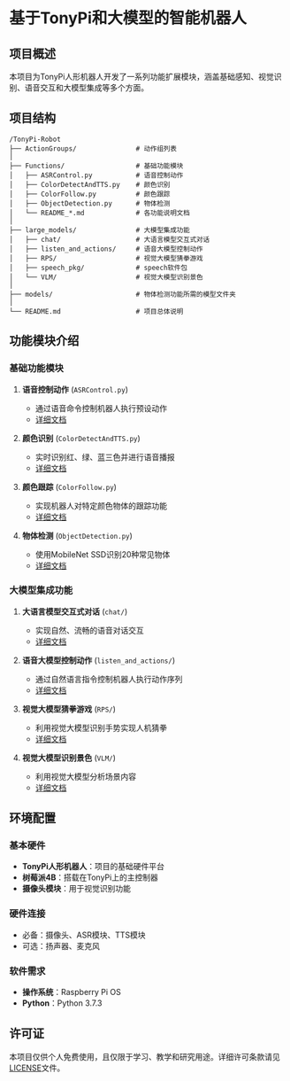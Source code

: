 # 基于TonyPi和大模型的智能机器人

## 项目概述

本项目为TonyPi人形机器人开发了一系列功能扩展模块，涵盖基础感知、视觉识别、语音交互和大模型集成等多个方面。

## 项目结构

```
/TonyPi-Robot
├── ActionGroups/               # 动作组列表
│
├── Functions/                  # 基础功能模块
│   ├── ASRControl.py           # 语音控制动作
│   ├── ColorDetectAndTTS.py    # 颜色识别
│   ├── ColorFollow.py          # 颜色跟踪
│   ├── ObjectDetection.py      # 物体检测
│   └── README_*.md             # 各功能说明文档
│
├── large_models/               # 大模型集成功能
│   ├── chat/                   # 大语言模型交互式对话
│   ├── listen_and_actions/     # 语音大模型控制动作
│   ├── RPS/                    # 视觉大模型猜拳游戏
│   ├── speech_pkg/             # speech软件包
│   └── VLM/                    # 视觉大模型识别景色
│
├── models/                     # 物体检测功能所需的模型文件夹
│
└── README.md                   # 项目总体说明
```

## 功能模块介绍

### 基础功能模块

1. **语音控制动作** (`ASRControl.py`)
   - 通过语音命令控制机器人执行预设动作
   - [详细文档](Functions/README_ASRControl.md)

2. **颜色识别** (`ColorDetectAndTTS.py`)
   - 实时识别红、绿、蓝三色并进行语音播报
   - [详细文档](Functions/README_ColorDetectAndTTS.md)

3. **颜色跟踪** (`ColorFollow.py`)
   - 实现机器人对特定颜色物体的跟踪功能
   - [详细文档](Functions/README_Follow.md)

4. **物体检测** (`ObjectDetection.py`)
   - 使用MobileNet SSD识别20种常见物体
   - [详细文档](Functions/README_ObjectDetection.md)

### 大模型集成功能

1. **大语言模型交互式对话** (`chat/`)
   - 实现自然、流畅的语音对话交互
   - [详细文档](large_models/chat/README.md)

2. **语音大模型控制动作** (`listen_and_actions/`)
   - 通过自然语言指令控制机器人执行动作序列
   - [详细文档](large_models/listen_and_actions/README.md)

3. **视觉大模型猜拳游戏** (`RPS/`)
   - 利用视觉大模型识别手势实现人机猜拳
   - [详细文档](large_models/RPS/README.md)

4. **视觉大模型识别景色** (`VLM/`)
   - 利用视觉大模型分析场景内容
   - [详细文档](large_models/README_VLM.md)

## 环境配置

### 基本硬件

- **TonyPi人形机器人**：项目的基础硬件平台
- **树莓派4B**：搭载在TonyPi上的主控制器
- **摄像头模块**：用于视觉识别功能

### 硬件连接

- 必备：摄像头、ASR模块、TTS模块
- 可选：扬声器、麦克风

### 软件需求

- **操作系统**：Raspberry Pi OS
- **Python**：Python 3.7.3

## 许可证

本项目仅供个人免费使用，且仅限于学习、教学和研究用途。详细许可条款请见[LICENSE](./LICENSE)文件。